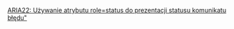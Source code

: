 [ARIA22: Używanie atrybutu role=status do prezentacji statusu komunikatu błędu"](https://www.w3.org/WAI/WCAG21/Techniques/aria/ARIA22.html) 